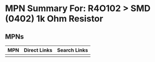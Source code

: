 



# MPN Summary For: R4O102 > SMD (0402) 1k Ohm Resistor

## MPNs
  

|MPN|Direct Links|Search Links|
| :--- | :--- | :--- |
||||
